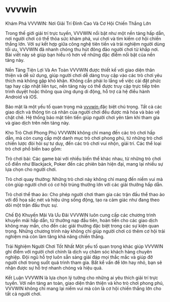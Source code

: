 # vvvwin
Khám Phá VVVWIN: Nơi Giải Trí Đỉnh Cao Và Cơ Hội Chiến Thắng Lớn

Trong thế giới giải trí trực tuyến, VVVWIN nổi bật như một nền tảng hấp dẫn, nơi người chơi có thể thỏa sức khám phá, vui chơi và tìm kiếm cơ hội chiến thắng lớn. Với sự kết hợp giữa công nghệ tiên tiến và trải nghiệm người dùng tối ưu, VVVWIN đã nhanh chóng thu hút đông đảo người chơi từ khắp nơi. Bài viết này sẽ giúp bạn hiểu rõ hơn về những đặc điểm nổi bật của nền tảng này.

Nền Tảng Tiện Lợi Và An Toàn
VVVWIN được thiết kế với giao diện thân thiện và dễ sử dụng, giúp người chơi dễ dàng truy cập vào các trò chơi yêu thích mà không gặp khó khăn. Không cần phải lo lắng về việc cài đặt phức tạp hay cập nhật liên tục, nền tảng này có thể được truy cập trực tiếp trên trình duyệt hoặc thông qua ứng dụng di động, hỗ trợ cả hệ điều hành Android và iOS.

Bảo mật là một yếu tố quan trọng mà <a href=https://vvvwin-vi.com> vvvwin </a>  đặc biệt chú trọng. Tất cả các giao dịch và thông tin cá nhân của người chơi đều được mã hóa và bảo vệ chặt chẽ. Hệ thống bảo mật tiên tiến giúp người chơi yên tâm khi tham gia và giao dịch trên nền tảng này.

Kho Trò Chơi Phong Phú
VVVWIN không chỉ mang đến các trò chơi hấp dẫn, mà còn cung cấp một danh mục trò chơi phong phú, từ những trò chơi chiến lược đòi hỏi sự tư duy, đến các trò chơi vui nhộn, giải trí. Các thể loại trò chơi phổ biến bao gồm:

Trò chơi bài: Các game bài với nhiều biến thể khác nhau, từ những trò chơi cổ điển như Blackjack, Poker đến các phiên bản hiện đại, mang lại nhiều sự lựa chọn cho người chơi.

Trò chơi quay thưởng: Những trò chơi này không chỉ mang đến niềm vui mà còn giúp người chơi có cơ hội trúng thưởng lớn với các giải thưởng hấp dẫn.

Trò chơi thể thao ảo: Cho phép người chơi tham gia các trận đấu thể thao ảo với đồ họa sắc nét và hiệu ứng sống động, tạo ra cảm giác như đang theo dõi một trận đấu thực sự.

Chế Độ Khuyến Mãi Và Ưu Đãi
VVVWIN luôn cung cấp các chương trình khuyến mãi hấp dẫn, từ thưởng nạp đầu tiên, hoàn tiền cho các giao dịch không may mắn, cho đến các giải thưởng đặc biệt trong các sự kiện quan trọng. Những chương trình này không chỉ giúp người chơi có thêm cơ hội trải nghiệm mà còn làm tăng khả năng chiến thắng.

Trải Nghiệm Người Chơi Tốt Nhất
Một yếu tố quan trọng khác giúp VVVWIN ghi điểm với người chơi chính là dịch vụ chăm sóc khách hàng chuyên nghiệp. Đội ngũ hỗ trợ luôn sẵn sàng giải đáp mọi thắc mắc và giúp đỡ người chơi trong suốt quá trình tham gia. Bất kể vấn đề lớn hay nhỏ, bạn sẽ nhận được sự hỗ trợ nhanh chóng và hiệu quả.

Kết Luận
VVVWIN là lựa chọn lý tưởng cho những ai yêu thích giải trí trực tuyến. Với nền tảng an toàn, giao diện thân thiện và kho trò chơi phong phú, VVVWIN không chỉ mang lại niềm vui mà còn là cơ hội chiến thắng lớn cho tất cả người chơi.

